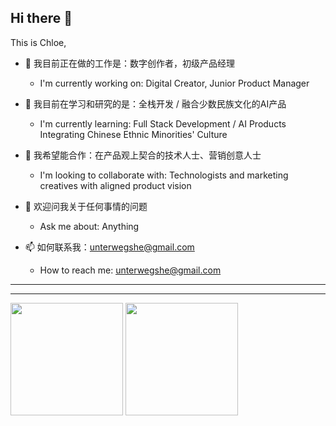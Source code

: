 ## Hi there 👋

This is Chloe,

- 🔭 我目前正在做的工作是：数字创作者，初级产品经理
  - I'm currently working on: Digital Creator, Junior Product Manager

- 🌱 我目前在学习和研究的是：全栈开发 / 融合少数民族文化的AI产品
  - I'm currently learning: Full Stack Development / AI Products Integrating Chinese Ethnic Minorities' Culture

- 👯 我希望能合作：在产品观上契合的技术人士、营销创意人士
  - I'm looking to collaborate with: Technologists and marketing creatives with aligned product vision

- 💬 欢迎问我关于任何事情的问题
  - Ask me about: Anything

- 📫 如何联系我：unterwegshe@gmail.com
  - How to reach me: unterwegshe@gmail.com
 
---
___

<div>
  <img height="180em" src="https://github-readme-stats.vercel.app/api?username=Chloeunterwegs&show_icons=true&theme=dark&include_all_commits=true&count_private=true"/>
  <img height="180em" src="https://github-readme-stats.vercel.app/api/top-langs/?username=Chloeunterwegs&layout=compact&langs_count=7&theme=dark"/>

</div>

